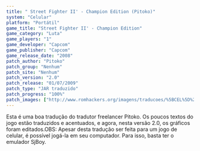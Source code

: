 ```yaml
---
title: " Street Fighter II' - Champion Edition (Pitoko)"
system: "Celular"
platform: "Portátil"
game_title: "Street Fighter II' - Champion Edition"
game_category: "Luta"
game_players: "1"
game_developer: "Capcom"
game_publisher: "Capcom"
game_release_date: "2008"
patch_author: "Pitoko"
patch_group: "Nenhum"
patch_site: "Nenhum"
patch_version: "2.0"
patch_release: "01/07/2009"
patch_type: "JAR traduzido"
patch_progress: "100%"
patch_images: ["http://www.romhackers.org/imagens/traducoes/%5BCEL%5D%20Street%20Fighter%20II'%20-%20Champion%20Edition%20-%20Pitoko%20-%201.png","http://www.romhackers.org/imagens/traducoes/%5BCEL%5D%20Street%20Fighter%20II'%20-%20Champion%20Edition%20-%20Pitoko%20-%202.png","http://www.romhackers.org/imagens/traducoes/%5BCEL%5D%20Street%20Fighter%20II'%20-%20Champion%20Edition%20-%20Pitoko%20-%203.png"]
---
```

Esta é uma boa tradução do tradutor freelancer Pitoko. Os poucos textos do jogo estão traduzidos e acentuados, e agora, nesta versão 2.0, os gráficos foram editados.OBS: Apesar desta tradução ser feita para um jogo de celular, é possível jogá-la em seu computador. Para isso, basta ter o emulador SjBoy.